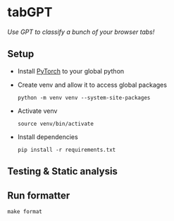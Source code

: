 # tabGPT

_Use GPT to classify a bunch of your browser tabs!_

## Setup

* Install [PyTorch](https://pytorch.org/get-started/locally/) to your global python
* Create venv and allow it to access global packages

    ```python -m venv venv --system-site-packages```
* Activate venv

    ```source venv/bin/activate```
* Install dependencies

    ```pip install -r requirements.txt```


## Testing & Static analysis

## Run formatter
```make format```